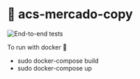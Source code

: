 # 🛒 acs-mercado-copy
![End-to-end tests](https://github.com/Lucheti/acs-mercado-copy/workflows/End-to-end%20tests/badge.svg?branch=master)

To run with docker :whale:
- sudo docker-compose build
- sudo docker-compose up